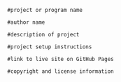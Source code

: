       #project or program name

      #author name

      #description of project

      #project setup instructions

      #link to live site on GitHub Pages

      #copyright and license information
